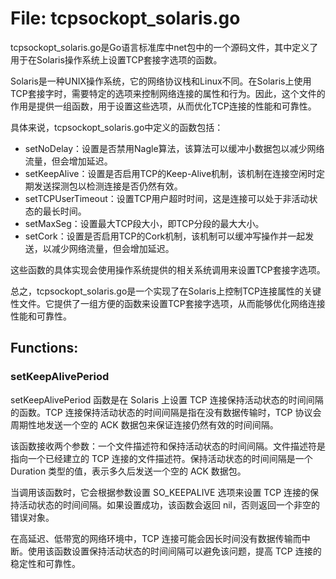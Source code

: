 # File: tcpsockopt_solaris.go

tcpsockopt_solaris.go是Go语言标准库中net包中的一个源码文件，其中定义了用于在Solaris操作系统上设置TCP套接字选项的函数。

Solaris是一种UNIX操作系统，它的网络协议栈和Linux不同。在Solaris上使用TCP套接字时，需要特定的选项来控制网络连接的属性和行为。因此，这个文件的作用是提供一组函数，用于设置这些选项，从而优化TCP连接的性能和可靠性。

具体来说，tcpsockopt_solaris.go中定义的函数包括：

- setNoDelay：设置是否禁用Nagle算法，该算法可以缓冲小数据包以减少网络流量，但会增加延迟。
- setKeepAlive：设置是否启用TCP的Keep-Alive机制，该机制在连接空闲时定期发送探测包以检测连接是否仍然有效。
- setTCPUserTimeout：设置TCP用户超时时间，这是连接可以处于非活动状态的最长时间。
- setMaxSeg：设置最大TCP段大小，即TCP分段的最大大小。
- setCork：设置是否启用TCP的Cork机制，该机制可以缓冲写操作并一起发送，以减少网络流量，但会增加延迟。

这些函数的具体实现会使用操作系统提供的相关系统调用来设置TCP套接字选项。

总之，tcpsockopt_solaris.go是一个实现了在Solaris上控制TCP连接属性的关键性文件。它提供了一组方便的函数来设置TCP套接字选项，从而能够优化网络连接性能和可靠性。

## Functions:

### setKeepAlivePeriod

setKeepAlivePeriod 函数是在 Solaris 上设置 TCP 连接保持活动状态的时间间隔的函数。TCP 连接保持活动状态的时间间隔是指在没有数据传输时，TCP 协议会周期性地发送一个空的 ACK 数据包来保证连接仍然有效的时间间隔。

该函数接收两个参数：一个文件描述符和保持活动状态的时间间隔。文件描述符是指向一个已经建立的 TCP 连接的文件描述符。保持活动状态的时间间隔是一个 Duration 类型的值，表示多久后发送一个空的 ACK 数据包。

当调用该函数时，它会根据参数设置 SO_KEEPALIVE 选项来设置 TCP 连接的保持活动状态的时间间隔。如果设置成功，该函数会返回 nil，否则返回一个非空的错误对象。

在高延迟、低带宽的网络环境中，TCP 连接可能会因长时间没有数据传输而中断。使用该函数设置保持活动状态的时间间隔可以避免该问题，提高 TCP 连接的稳定性和可靠性。



